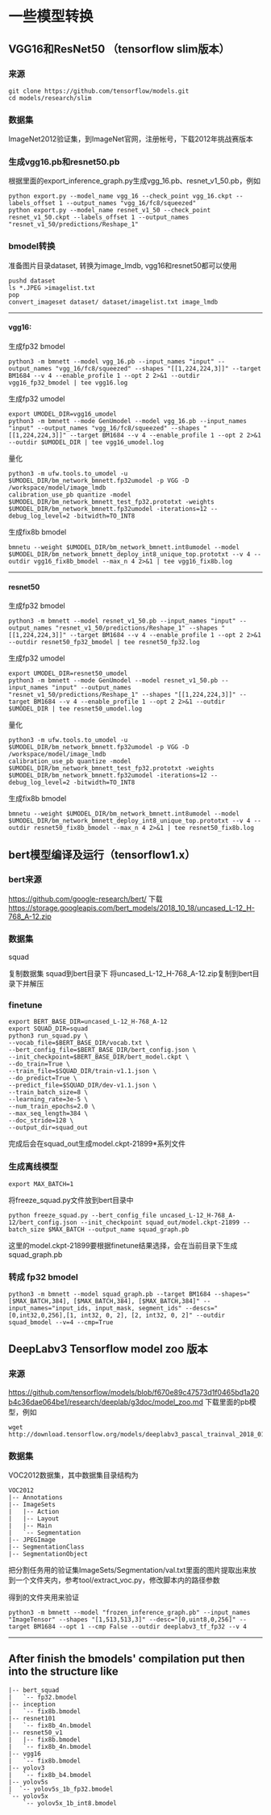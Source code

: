 # 一些模型转换

## VGG16和ResNet50 （tensorflow slim版本）

### 来源
```shell
git clone https://github.com/tensorflow/models.git
cd models/research/slim
```
### 数据集

ImageNet2012验证集，到ImageNet官网，注册帐号，下载2012年挑战赛版本

### 生成vgg16.pb和resnet50.pb
根据里面的export_inference_graph.py生成vgg_16.pb、resnet_v1_50.pb，例如
```shell
python export.py --model_name vgg_16 --check_point vgg_16.ckpt --labels_offset 1 --output_names "vgg_16/fc8/squeezed"
python export.py --model_name resnet_v1_50 --check_point resnet_v1_50.ckpt --labels_offset 1 --output_names "resnet_v1_50/predictions/Reshape_1"
```
### bmodel转换

准备图片目录dataset, 转换为image_lmdb, vgg16和resnet50都可以使用
```shell
pushd dataset
ls *.JPEG >imagelist.txt
pop
convert_imageset dataset/ dataset/imagelist.txt image_lmdb
```
-----------------------------------------------------------------------------------
#### vgg16:
生成fp32 bmodel

```shell
python3 -m bmnett --model vgg_16.pb --input_names "input" --output_names "vgg_16/fc8/squeezed" --shapes "[[1,224,224,3]]" --target BM1684 --v 4 --enable_profile 1 --opt 2 2>&1 --outdir vgg16_fp32_bmodel | tee vgg16.log
```

生成fp32 umodel

```shell
export UMODEL_DIR=vgg16_umodel
python3 -m bmnett --mode GenUmodel --model vgg_16.pb --input_names "input" --output_names "vgg_16/fc8/squeezed" --shapes "[[1,224,224,3]]" --target BM1684 --v 4 --enable_profile 1 --opt 2 2>&1 --outdir $UMODEL_DIR | tee vgg16_umodel.log
```

量化

```shell
python3 -m ufw.tools.to_umodel -u $UMODEL_DIR/bm_network_bmnett.fp32umodel -p VGG -D /workspace/model/image_lmdb
calibration_use_pb quantize -model $UMODEL_DIR/bm_network_bmnett_test_fp32.prototxt -weights $UMODEL_DIR/bm_network_bmnett.fp32umodel -iterations=12 --debug_log_level=2 -bitwidth=TO_INT8
```

生成fix8b bmodel

```shell
bmnetu --weight $UMODEL_DIR/bm_network_bmnett.int8umodel --model $UMODEL_DIR/bm_network_bmnett_deploy_int8_unique_top.prototxt --v 4 --outdir vgg16_fix8b_bmodel --max_n 4 2>&1 | tee vgg16_fix8b.log
```
--------------------------------------------------------------------------------------

#### resnet50

生成fp32 bmodel

```shell
python3 -m bmnett --model resnet_v1_50.pb --input_names "input" --output_names "resnet_v1_50/predictions/Reshape_1" --shapes "[[1,224,224,3]]" --target BM1684 --v 4 --enable_profile 1 --opt 2 2>&1 --outdir resnet50_fp32_bmodel | tee resnet50_fp32.log
```

生成fp32 umodel

```shell
export UMODEL_DIR=resnet50_umodel
python3 -m bmnett --mode GenUmodel --model resnet_v1_50.pb --input_names "input" --output_names "resnet_v1_50/predictions/Reshape_1" --shapes "[[1,224,224,3]]" --target BM1684 --v 4 --enable_profile 1 --opt 2 2>&1 --outdir $UMODEL_DIR | tee resnet50_umodel.log
```

量化

```shell
python3 -m ufw.tools.to_umodel -u $UMODEL_DIR/bm_network_bmnett.fp32umodel -p VGG -D /workspace/model/image_lmdb
calibration_use_pb quantize -model $UMODEL_DIR/bm_network_bmnett_test_fp32.prototxt -weights $UMODEL_DIR/bm_network_bmnett.fp32umodel -iterations=12 --debug_log_level=2 -bitwidth=TO_INT8
```

生成fix8b bmodel

```shell
bmnetu --weight $UMODEL_DIR/bm_network_bmnett.int8umodel --model $UMODEL_DIR/bm_network_bmnett_deploy_int8_unique_top.prototxt --v 4 --outdir resnet50_fix8b_bmodel --max_n 4 2>&1 | tee resnet50_fix8b.log
```

## bert模型编译及运行（tensorflow1.x）

### bert来源
https://github.com/google-research/bert/
下载 https://storage.googleapis.com/bert_models/2018_10_18/uncased_L-12_H-768_A-12.zip
### 数据集
squad

复制数据集 squad到bert目录下
将uncased_L-12_H-768_A-12.zip复制到bert目录下并解压

### finetune

```shell
export BERT_BASE_DIR=uncased_L-12_H-768_A-12
export SQUAD_DIR=squad
python3 run_squad.py \
--vocab_file=$BERT_BASE_DIR/vocab.txt \
--bert_config_file=$BERT_BASE_DIR/bert_config.json \
--init_checkpoint=$BERT_BASE_DIR/bert_model.ckpt \
--do_train=True \
--train_file=$SQUAD_DIR/train-v1.1.json \
--do_predict=True \
--predict_file=$SQUAD_DIR/dev-v1.1.json \
--train_batch_size=8 \
--learning_rate=3e-5 \
--num_train_epochs=2.0 \
--max_seq_length=384 \
--doc_stride=128 \
--output_dir=squad_out
```

完成后会在squad_out生成model.ckpt-21899*系列文件

### 生成离线模型

```shell
export MAX_BATCH=1
```
将freeze_squad.py文件放到bert目录中

```shell
python freeze_squad.py --bert_config_file uncased_L-12_H-768_A-12/bert_config.json --init_checkpoint squad_out/model.ckpt-21899 --batch_size $MAX_BATCH --output_name squad_graph.pb
```

这里的model.ckpt-21899要根据finetune结果选择，会在当前目录下生成squad_graph.pb


### 转成 fp32 bmodel

```shell
python3 -m bmnett --model squad_graph.pb --target BM1684 --shapes="[$MAX_BATCH,384], [$MAX_BATCH,384], [$MAX_BATCH,384]" --input_names="input_ids, input_mask, segment_ids" --descs="[0,int32,0,256],[1, int32, 0, 2], [2, int32, 0, 2]" --outdir squad_bmodel --v=4 --cmp=True
```

## DeepLabv3 Tensorflow model zoo 版本

### 来源
https://github.com/tensorflow/models/blob/f670e89c47573d1f0465bd1a20b4c36dae064be1/research/deeplab/g3doc/model_zoo.md
下载里面的pb模型，例如
```shell
wget http://download.tensorflow.org/models/deeplabv3_pascal_trainval_2018_01_04.tar.gz
```
### 数据集
VOC2012数据集，其中数据集目录结构为
```shell
VOC2012
|-- Annotations
|-- ImageSets
|   |-- Action
|   |-- Layout
|   |-- Main
|   `-- Segmentation
|-- JPEGImage
|-- SegmentationClass
|-- SegmentationObject

```
把分割任务用的验证集ImageSets/Segmentation/val.txt里面的图片提取出来放到一个文件夹内，参考tool/extract_voc.py，修改脚本内的路径参数

得到的文件夹用来验证
```shell
python3 -m bmnett --model "frozen_inference_graph.pb" --input_names "ImageTensor" --shapes "[1,513,513,3]" --desc="[0,uint8,0,256]" --target BM1684 --opt 1 --cmp False --outdir deeplabv3_tf_fp32 --v 4
```

 ------------------------------------------------------------------------------------------------
## After finish the bmodels' compilation put then into the structure like

```shell
|-- bert_squad
|   `-- fp32.bmodel
|-- inception
|   `-- fix8b.bmodel
|-- resnet101
|   `-- fix8b_4n.bmodel
|-- resnet50_v1
|   |-- fix8b.bmodel
|   `-- fix8b_4n.bmodel
|-- vgg16
|   `-- fix8b.bmodel
|-- yolov3
|   `-- fix8b_b4.bmodel
|-- yolov5s
|  `-- yolov5s_1b_fp32.bmodel
`-- yolov5x
    `-- yolov5x_1b_int8.bmodel
```
